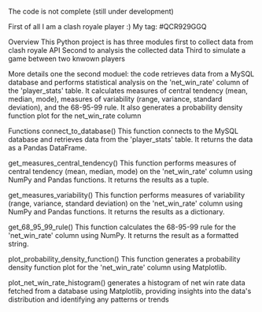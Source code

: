 The code is not complete (still under development) 

First of all I am a clash royale player :)
My tag: #QCR929GGQ

Overview
This Python project is has three modules
first to collect data from clash royale API
Second to analysis the collected data
Third to simulate a game between two knwown players

More details one the second moduel: the code retrieves data from a MySQL database and performs statistical analysis on the 'net_win_rate' column of the 'player_stats' table. It calculates measures of central tendency (mean, median, mode), measures of variability (range, variance, standard deviation), and the 68-95-99 rule. It also generates a probability density function plot for the net_win_rate column

Functions
connect_to_database()
This function connects to the MySQL database and retrieves data from the 'player_stats' table. It returns the data as a Pandas DataFrame.

get_measures_central_tendency()
This function performs measures of central tendency (mean, median, mode) on the 'net_win_rate' column using NumPy and Pandas functions. It returns the results as a tuple.

get_measures_variability()
This function performs measures of variability (range, variance, standard deviation) on the 'net_win_rate' column using NumPy and Pandas functions. It returns the results as a dictionary.

get_68_95_99_rule()
This function calculates the 68-95-99 rule for the 'net_win_rate' column using NumPy. It returns the result as a formatted string.

plot_probability_density_function()
This function generates a probability density function plot for the 'net_win_rate' column using Matplotlib.

plot_net_win_rate_histogram()
generates a histogram of net win rate data fetched from a database using Matplotlib, providing insights into the data's distribution and identifying any patterns or trends





